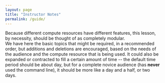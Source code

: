 ```yaml
---
layout: page
title: "Instructor Notes"
permalink: /guide/
---
```


Because different compute resources have different features, this 
lesson, by necessity, should be thought of as completely modular.  
We have here the basic topics that might be required, in a recommended order, 
but additions and deletions are encouraged, based on the needs of the 
audience and the compute resource that is being used.  It could also be 
expanded or contracted to fill a certain amount of time -- the default 
time period should be about day, but for a complete novice audience 
(has **never** used the command line), it should be more like a day 
and a half, or two days.  